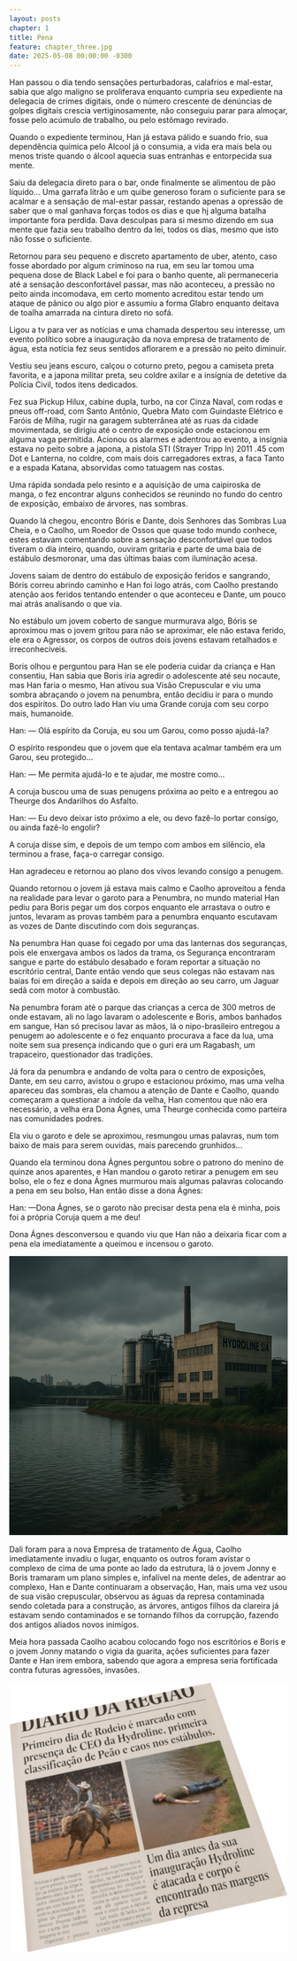 ```yaml
---
layout: posts
chapter: 1
title: Pena
feature: chapter_three.jpg
date: 2025-05-08 00:00:00 -0300
---
```


Han passou o dia tendo sensações perturbadoras, calafrios e mal-estar, sabia que algo maligno se proliferava enquanto cumpria seu expediente na delegacia de crimes digitais, onde o número crescente de denúncias de golpes digitais crescia vertiginosamente, não conseguiu parar para almoçar, fosse pelo acúmulo de trabalho, ou pelo estômago revirado.

Quando o expediente terminou, Han já estava pálido e suando frio, sua dependência química pelo Alcool já o consumia, a vida era mais bela ou menos triste quando o álcool aquecia suas entranhas e entorpecida sua mente.

Saiu da delegacia direto para o bar, onde finalmente se alimentou de pão líquido...
Uma garrafa litrão e um quibe generoso foram o suficiente para se acalmar e a sensação de mal-estar passar, restando apenas a opressão de saber que o mal ganhava forças todos os dias e que hj alguma batalha importante fora perdida.
Dava desculpas para si mesmo dizendo em sua mente que fazia seu trabalho dentro da lei, todos os dias, mesmo que isto não fosse o suficiente.

Retornou para seu pequeno e discreto apartamento de uber, atento, caso fosse abordado por algum criminoso na rua, em seu lar tomou uma pequena dose de Black Label e foi para o banho quente, ali permaneceria até a sensação desconfortável passar, mas não aconteceu, a pressão no peito ainda incomodava, em certo momento acreditou estar tendo um ataque de pânico ou algo pior e assumiu a forma Glabro enquanto deitava de toalha amarrada na cintura direto no sofá.

Ligou a tv para ver as notícias e uma chamada despertou seu interesse, um evento político sobre a inauguração da nova empresa de tratamento de água, esta notícia fez seus sentidos aflorarem e a pressão no peito diminuir.

Vestiu seu jeans escuro, calçou o coturno preto, pegou a camiseta preta favorita, e a japona militar preta, seu coldre axilar e a insígnia de detetive da Polícia Civil, todos itens dedicados.

Fez sua Pickup Hilux, cabine dupla, turbo, na cor Cinza Naval, com rodas e pneus off-road, com Santo Antônio, Quebra Mato com Guindaste Elétrico e Faróis de Milha, rugir na garagem subterrânea até as ruas da cidade movimentada, se dirigiu até o centro de exposição onde estacionou em alguma vaga permitida. Acionou os alarmes e adentrou ao evento, a insígnia estava no peito sobre a japona, a pistola STI (Strayer Tripp In) 2011 .45 com Dot e Lanterna, no coldre, com mais dois carregadores extras, a faca Tanto e a espada Katana, absorvidas como tatuagem nas costas.

Uma rápida sondada pelo resinto e a aquisição de uma caipiroska de manga, o fez encontrar alguns conhecidos se reunindo no fundo do centro de exposição, embaixo de árvores, nas sombras.

Quando lá chegou, encontro Bóris e Dante, dois Senhores das Sombras Lua Cheia, e o Caolho, um Roedor de Ossos que quase todo mundo conhece, estes estavam comentando sobre a sensação desconfortável que todos tiveram o dia inteiro, quando, ouviram gritaria e parte de uma baia de estábulo desmoronar, uma das últimas baias com iluminação acesa.

Jovens saiam de dentro do estábulo de exposição feridos e sangrando, Bóris correu abrindo caminho e Han foi logo atrás, com Caolho prestando atenção aos feridos tentando entender o que aconteceu e Dante, um pouco mai atrás analisando o que via.

No estábulo um jovem coberto de sangue murmurava algo, Bóris se aproximou mas o jovem gritou para não se aproximar, ele não estava ferido, ele era o Agressor, os corpos de outros dois jovens estavam retalhados e irreconhecíveis.

Boris olhou e perguntou para Han se ele poderia cuidar da criança e Han consentiu, Han sabia que Boris iria agredir o adolescente até seu nocaute, mas Han faria o mesmo, Han ativou sua Visão Crepuscular e viu uma sombra abraçando o jovem na penumbra, então decidiu ir para o mundo dos espíritos.
Do outro lado Han viu uma Grande coruja com seu corpo mais, humanoide.

Han: — Olá espírito da Coruja, eu sou um Garou, como posso ajudá-la?

O espírito respondeu que o jovem que ela tentava acalmar também era um Garou, seu protegido...

Han: — Me permita ajudá-lo e te ajudar, me mostre como...

A coruja buscou uma de suas penugens próxima ao peito e a entregou ao Theurge dos Andarilhos do Asfalto.

Han: — Eu devo deixar isto próximo a ele, ou devo fazê-lo portar consigo, ou ainda fazê-lo engolir?

A coruja disse sim, e depois de um tempo com ambos em silêncio, ela terminou a frase, faça-o carregar consigo.

Han agradeceu e retornou ao plano dos vivos levando consigo a penugem.

Quando retornou o jovem já estava mais calmo e Caolho aproveitou a fenda na realidade para levar o garoto para a Penumbra, no mundo material Han pediu para Boris pegar um dos corpos enquanto ele arrastava o outro e juntos, levaram as provas também para a penumbra enquanto escutavam as vozes de Dante discutindo com dois seguranças.

Na penumbra Han quase foi cegado por uma das lanternas dos seguranças, pois ele enxergava ambos os lados da trama, os Segurança encontraram sangue e parte do estábulo desabado e foram reportar a situação no escritório central, Dante então vendo que seus colegas não estavam nas baias foi em direção a saída e depois em direção ao seu carro, um Jaguar sedã com motor à combustão.

Na penumbra foram até o parque das crianças a cerca de 300 metros de onde estavam, ali no lago lavaram o adolescente e Boris, ambos banhados em sangue, Han só precisou lavar as mãos, lá o nipo-brasileiro entregou a penugem ao adolescente e o fez enquanto procurava a face da lua, uma noite sem sua presença indicando que o guri era um Ragabash, um trapaceiro, questionador das tradições.

Já fora da penumbra e andando de volta para o centro de exposições, Dante, em seu carro, avistou o grupo e estacionou próximo, mas uma velha apareceu das sombras, ela chamou a atenção de Dante e Caolho, quando começaram a questionar a índole da velha, Han comentou que não era necessário, a velha era Dona Ágnes, uma Theurge conhecida como parteira nas comunidades podres.

Ela viu o garoto e dele se aproximou, resmungou umas palavras, num tom baixo de mais para serem ouvidas, mais parecendo grunhidos...

Quando ela terminou dona Ágnes perguntou sobre o patrono do menino de quinze anos aparentes, e Han mandou o garoto retirar a penugem em seu bolso, ele o fez e dona Ágnes murmurou mais algumas palavras colocando a pena em seu bolso, Han então disse a dona Ágnes:

Han: —Dona Ágnes, se o garoto não precisar desta pena ela é minha, pois foi a própria Coruja quem a me deu!

Dona Ágnes desconversou e quando viu que Han não a deixaria ficar com a pena ela imediatamente a queimou e incensou o garoto.

![Banda tocando em um palco](./images/hidroline_1.png)

Dali foram para a nova Empresa de tratamento de Água, Caolho imediatamente invadiu o lugar, enquanto os outros foram avistar o complexo de cima de uma ponte ao lado da estrutura, lá o jovem Jonny e Boris tramaram um plano simples e, infalível na mente deles, de adentrar ao complexo, Han e Dante continuaram a observação, Han, mais uma vez usou de sua visão crepuscular, observou as águas da represa contaminada sendo coletada para a construção, as árvores, antigos filhos da clareira já estavam sendo contaminados e se tornando filhos da corrupção, fazendo dos antigos aliados novos inimigos.

Meia hora passada Caolho acabou colocando fogo nos escritórios e Boris e o jovem Jonny matando o vigia da guarita, ações suficientes para fazer Dante e Han irem embora, sabendo que agora a empresa seria fortificada contra futuras agressões, invasões.

![Banda tocando em um palco](./images/newspaper_1.png)
